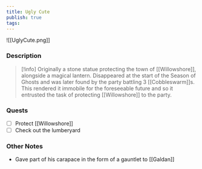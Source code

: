 ```yaml
---
title: Ugly Cute
publish: true
tags:
---
```


![[UglyCute.png]]
### Description
> [!info] Originally a stone statue protecting the town of [[Willowshore]], alongside a magical lantern. Disappeared at the start of the Season of Ghosts and was later found by the party battling 3 [[Cobbleswarm]]s. This rendered it immobile for the foreseeable future and so it entrusted the task of protecting [[Willowshore]] to the party.
### Quests
- [ ] Protect [[Willowshore]]
- [ ] Check out the lumberyard
### Other Notes
- Gave part of his carapace in the form of a gauntlet to [[Galdan]]